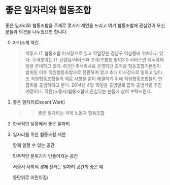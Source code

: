 # 좋은 일자리와 협동조합 #


좋은 일자리와 협동조합을 주제로 몇가지 제언을 드리고 여기 협동조합에 관심있어 오신분들과 의견을 나누었으면 합니다. 


0. 자기소계 약간.

    >엑투스 IT 협동조합 이사장으로 있고 작업장은 강남구 역삼동에 위치하고 있다.
    >주력분야는 IT  컨설팅/서비스와 고객/조합원 참여3.0 서비스인 지식칵테일을 준비하고 있다. 
    >6년간 주식회사로 운영되던 조직을 협동조합기본법이 발휘된 이후 직원협동조합으로 전환하여 였고 
    >초대 이사장으로 일하고 있다. 또 직원협동조합들의 애로 사항을 같이 해결하기 위해 
    >직원협동조합들의 연합회를 출범하려고 한다. 
    >2014년 4월 19일을 출범일로 잡아 출범식을 추진예정이다. 
    >직원(노동자)협동조합에 관심있는 분들에 참여 부탁드린다. 


1. 좋은 일자리(Decent Work)
    >> 좋은 일자리는 국제 노동자 협동조합

2. 한국적인 상황에서 좋은 일자리 


3. 일자리를 위한 협동조합 제언 

   함께 일할 수 있는 공간 
   
   민주적인 분위기가 만들어지는 공간
   
   서울시 사회적 경제 센터는 일자리 공간의 좋은 예
   
   동단위로 어린이집/
   
   
